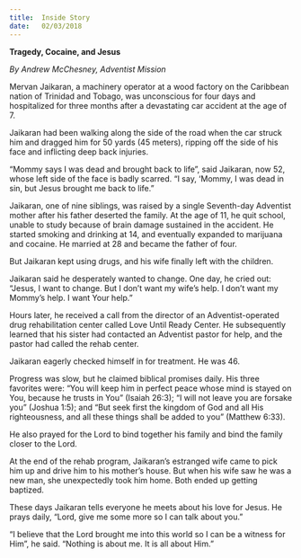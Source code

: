 ```yaml
---
title:  Inside Story
date:   02/03/2018
---
```


**Tragedy, Cocaine, and Jesus**

*By Andrew McChesney, Adventist Mission*

Mervan Jaikaran, a machinery operator at a wood factory on the Caribbean nation of Trinidad and Tobago, was unconscious for four days and hospitalized for three months after a devastating car accident at the age of 7.

Jaikaran had been walking along the side of the road when the car struck him and dragged him for 50 yards (45 meters), ripping off the side of his face and inflicting deep back injuries.

“Mommy says I was dead and brought back to life”, said Jaikaran, now 52, whose left side of the face is badly scarred. “I say, ‘Mommy, I was dead in sin, but Jesus brought me back to life.”

Jaikaran, one of nine siblings, was raised by a single Seventh-day Adventist mother after his father deserted the family. At the age of 11, he quit school, unable to study because of brain damage sustained in the accident. He started smoking and drinking at 14, and eventually expanded to marijuana and cocaine. He married at 28 and became the father of four.

But Jaikaran kept using drugs, and his wife finally left with the children.

Jaikaran said he desperately wanted to change. One day, he cried out: “Jesus, I want to change. But I don’t want my wife’s help. I don’t want my Mommy’s help. I want Your help.”

Hours later, he received a call from the director of an Adventist-operated drug rehabilitation center called Love Until Ready Center. He subsequently learned that his sister had contacted an Adventist pastor for help, and the pastor had called the rehab center.

Jaikaran eagerly checked himself in for treatment. He was 46.

Progress was slow, but he claimed biblical promises daily. His three favorites were: “You will keep him in perfect peace whose mind is stayed on You, because he trusts in You” (Isaiah 26:3); “I will not leave you are forsake you” (Joshua 1:5); and “But seek first the kingdom of God and all His righteousness, and all these things shall be added to you” (Matthew 6:33).

He also prayed for the Lord to bind together his family and bind the family closer to the Lord.

At the end of the rehab program, Jaikaran’s estranged wife came to pick him up and drive him to his mother’s house. But when his wife saw he was a new man, she unexpectedly took him home. Both ended up getting baptized.

These days Jaikaran tells everyone he meets about his love for Jesus. He prays daily, “Lord, give me some more so I can talk about you.”

“I believe that the Lord brought me into this world so I can be a witness for Him”, he said. “Nothing is about me. It is all about Him.”
